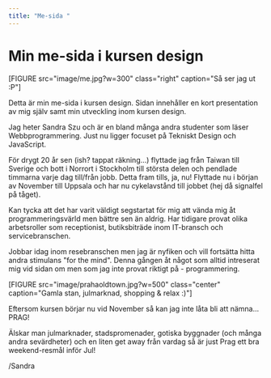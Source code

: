 ```yaml
---
title: "Me-sida "
---
```

Min me-sida i kursen design
=========================

[FIGURE src="image/me.jpg?w=300" class="right" caption="Så ser jag ut :P"]

Detta är min me-sida i kursen design. Sidan innehåller en kort presentation av mig själv samt min utveckling inom kursen design.

Jag heter Sandra Szu och är en bland många andra studenter som läser Webbprogrammering. Just nu ligger focuset på Tekniskt Design och JavaScript.

För drygt 20 år sen (ish? tappat räkning...) flyttade jag från Taiwan till Sverige och bott i Norrort i Stockholm till största delen och pendlade timmarna varje dag till/från jobb.
Detta fram tills, ja, nu! Flyttade nu i början av November till Uppsala och har nu cykelavstånd till jobbet (hej då signalfel på tåget).

Kan tycka att det har varit väldigt segstartat för mig att vända mig åt programmeringsvärld men bättre sen än aldrig.
Har tidigare provat olika arbetsroller som receptionist, butiksbiträde inom IT-bransch och servicebranschen.

Jobbar idag inom resebranschen men jag är nyfiken och vill fortsätta hitta andra stimulans "for the mind".
Denna gången åt något som alltid intreserat mig vid sidan om men som jag inte provat riktigt på - programmering.

[FIGURE src="image/prahaoldtown.jpg?w=500" class="center" caption="Gamla stan, julmarknad, shopping & relax :)"]

Eftersom kursen börjar nu vid November så kan jag inte låta bli att nämna... PRAG!

Älskar man julmarknader, stadspromenader, gotiska byggnader (och många andra sevärdheter) och en liten get away från vardag så är just Prag ett bra weekend-resmål inför Jul!


/Sandra
